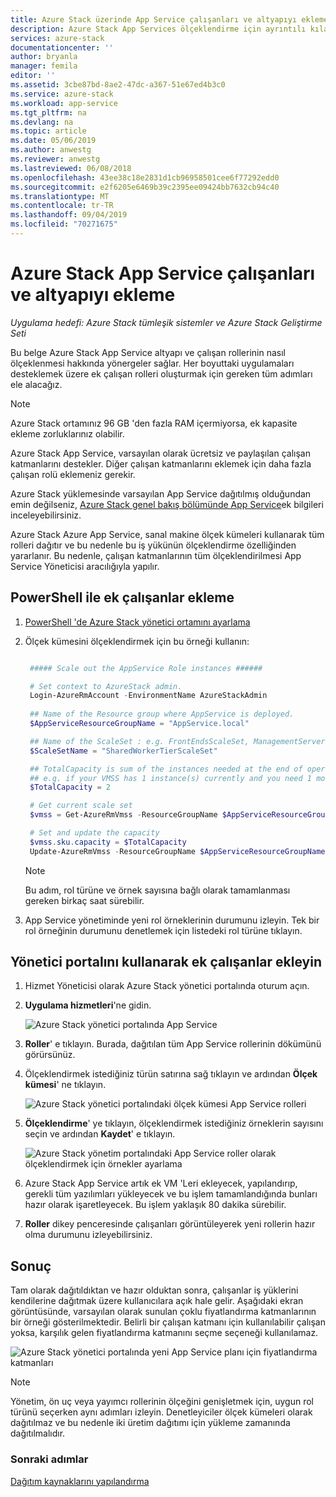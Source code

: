 ```yaml
---
title: Azure Stack üzerinde App Service çalışanları ve altyapıyı ekleme | Microsoft Docs
description: Azure Stack App Services ölçeklendirme için ayrıntılı kılavuz
services: azure-stack
documentationcenter: ''
author: bryanla
manager: femila
editor: ''
ms.assetid: 3cbe87bd-8ae2-47dc-a367-51e67ed4b3c0
ms.service: azure-stack
ms.workload: app-service
ms.tgt_pltfrm: na
ms.devlang: na
ms.topic: article
ms.date: 05/06/2019
ms.author: anwestg
ms.reviewer: anwestg
ms.lastreviewed: 06/08/2018
ms.openlocfilehash: 43ee38c18e2831d1cb96958501cee6f77292edd0
ms.sourcegitcommit: e2f6205e6469b39c2395ee09424bb7632cb94c40
ms.translationtype: MT
ms.contentlocale: tr-TR
ms.lasthandoff: 09/04/2019
ms.locfileid: "70271675"
---
```

# <a name="add-workers-and-infrastructure-in-app-service-on-azure-stack"></a>Azure Stack App Service çalışanları ve altyapıyı ekleme

*Uygulama hedefi: Azure Stack tümleşik sistemler ve Azure Stack Geliştirme Seti*  

Bu belge Azure Stack App Service altyapı ve çalışan rollerinin nasıl ölçeklenmesi hakkında yönergeler sağlar. Her boyuttaki uygulamaları desteklemek üzere ek çalışan rolleri oluşturmak için gereken tüm adımları ele alacağız.

> [!NOTE]
> Azure Stack ortamınız 96 GB 'den fazla RAM içermiyorsa, ek kapasite ekleme zorluklarınız olabilir.

Azure Stack App Service, varsayılan olarak ücretsiz ve paylaşılan çalışan katmanlarını destekler. Diğer çalışan katmanlarını eklemek için daha fazla çalışan rolü eklemeniz gerekir.

Azure Stack yüklemesinde varsayılan App Service dağıtılmış olduğundan emin değilseniz, [Azure Stack genel bakış bölümünde App Service](azure-stack-app-service-overview.md)ek bilgileri inceleyebilirsiniz.

Azure Stack Azure App Service, sanal makine ölçek kümeleri kullanarak tüm rolleri dağıtır ve bu nedenle bu iş yükünün ölçeklendirme özelliğinden yararlanır. Bu nedenle, çalışan katmanlarının tüm ölçeklendirilmesi App Service Yöneticisi aracılığıyla yapılır.

## <a name="add-additional-workers-with-powershell"></a>PowerShell ile ek çalışanlar ekleme

1. [PowerShell 'de Azure Stack yönetici ortamını ayarlama](azure-stack-powershell-configure-admin.md)

2. Ölçek kümesini ölçeklendirmek için bu örneği kullanın:
   ```powershell
   
    ##### Scale out the AppService Role instances ######
   
    # Set context to AzureStack admin.
    Login-AzureRmAccount -EnvironmentName AzureStackAdmin
                                                 
    ## Name of the Resource group where AppService is deployed.
    $AppServiceResourceGroupName = "AppService.local"

    ## Name of the ScaleSet : e.g. FrontEndsScaleSet, ManagementServersScaleSet, PublishersScaleSet , LargeWorkerTierScaleSet,      MediumWorkerTierScaleSet, SmallWorkerTierScaleSet, SharedWorkerTierScaleSet
    $ScaleSetName = "SharedWorkerTierScaleSet"

    ## TotalCapacity is sum of the instances needed at the end of operation. 
    ## e.g. if your VMSS has 1 instance(s) currently and you need 1 more the TotalCapacity should be set to 2
    $TotalCapacity = 2  

    # Get current scale set
    $vmss = Get-AzureRmVmss -ResourceGroupName $AppServiceResourceGroupName -VMScaleSetName $ScaleSetName

    # Set and update the capacity
    $vmss.sku.capacity = $TotalCapacity
    Update-AzureRmVmss -ResourceGroupName $AppServiceResourceGroupName -Name $ScaleSetName -VirtualMachineScaleSet $vmss 
   ```    

   > [!NOTE]
   > Bu adım, rol türüne ve örnek sayısına bağlı olarak tamamlanması gereken birkaç saat sürebilir.
   >
   >

3. App Service yönetiminde yeni rol örneklerinin durumunu izleyin. Tek bir rol örneğinin durumunu denetlemek için listedeki rol türüne tıklayın.

## <a name="add-additional-workers-using-the-admin-portal"></a>Yönetici portalını kullanarak ek çalışanlar ekleyin

1. Hizmet Yöneticisi olarak Azure Stack yönetici portalında oturum açın.

2. **Uygulama hizmetleri**'ne gidin.

    ![Azure Stack yönetici portalında App Service](media/azure-stack-app-service-add-worker-roles/image01.png)

3. **Roller**' e tıklayın. Burada, dağıtılan tüm App Service rollerinin dökümünü görürsünüz.

4. Ölçeklendirmek istediğiniz türün satırına sağ tıklayın ve ardından **Ölçek kümesi**' ne tıklayın.

    ![Azure Stack yönetici portalındaki ölçek kümesi App Service rolleri](media/azure-stack-app-service-add-worker-roles/image02.png)

5. **Ölçeklendirme**' ye tıklayın, ölçeklendirmek istediğiniz örneklerin sayısını seçin ve ardından **Kaydet**' e tıklayın.

    ![Azure Stack yönetim portalındaki App Service roller olarak ölçeklendirmek için örnekler ayarlama](media/azure-stack-app-service-add-worker-roles/image03.png)

6. Azure Stack App Service artık ek VM 'Leri ekleyecek, yapılandırıp, gerekli tüm yazılımları yükleyecek ve bu işlem tamamlandığında bunları hazır olarak işaretleyecek. Bu işlem yaklaşık 80 dakika sürebilir.

7. **Roller** dikey penceresinde çalışanları görüntüleyerek yeni rollerin hazır olma durumunu izleyebilirsiniz.

## <a name="result"></a>Sonuç

Tam olarak dağıtıldıktan ve hazır olduktan sonra, çalışanlar iş yüklerini kendilerine dağıtmak üzere kullanıcılara açık hale gelir. Aşağıdaki ekran görüntüsünde, varsayılan olarak sunulan çoklu fiyatlandırma katmanlarının bir örneği gösterilmektedir. Belirli bir çalışan katmanı için kullanılabilir çalışan yoksa, karşılık gelen fiyatlandırma katmanını seçme seçeneği kullanılamaz.

![Azure Stack yönetici portalında yeni App Service planı için fiyatlandırma katmanları](media/azure-stack-app-service-add-worker-roles/image04.png)

>[!NOTE]
> Yönetim, ön uç veya yayımcı rollerinin ölçeğini genişletmek için, uygun rol türünü seçerken aynı adımları izleyin. Denetleyiciler ölçek kümeleri olarak dağıtılmaz ve bu nedenle iki üretim dağıtımı için yükleme zamanında dağıtılmalıdır.

### <a name="next-steps"></a>Sonraki adımlar

[Dağıtım kaynaklarını yapılandırma](azure-stack-app-service-configure-deployment-sources.md)
